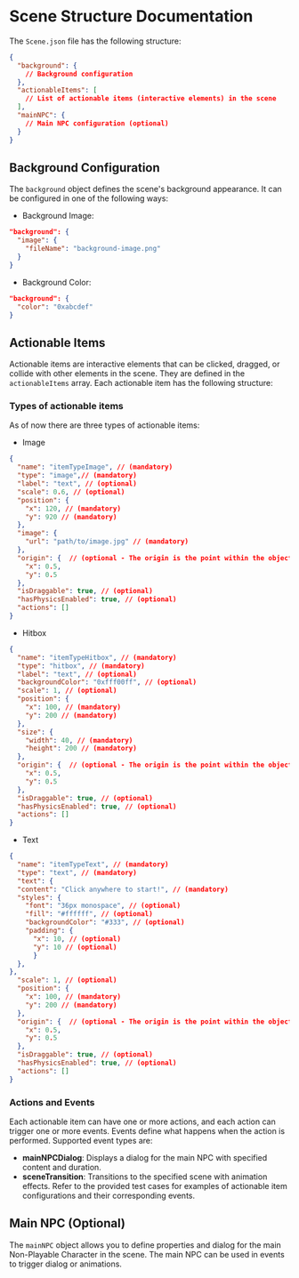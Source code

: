 # Scene Structure Documentation

The `Scene.json` file has the following structure:

```json
{
  "background": {
    // Background configuration
  },
  "actionableItems": [
    // List of actionable items (interactive elements) in the scene
  ],
  "mainNPC": {
    // Main NPC configuration (optional)
  }
}
```

## Background Configuration

The `background` object defines the scene's background appearance. It can be configured in one of the following ways:

* Background Image:

```json
"background": {
  "image": {
    "fileName": "background-image.png"
  }
}
````

* Background Color:

```json
"background": {
  "color": "0xabcdef"
}
```

## Actionable Items

Actionable items are interactive elements that can be clicked, dragged, or collide with other elements in the scene. They are defined in the `actionableItems` array. Each actionable item has the following structure:

### Types of actionable items

As of now there are three types of actionable items:

- Image

```json
{
  "name": "itemTypeImage", // (mandatory)
  "type": "image",// (mandatory)
  "label": "text", // (optional)
  "scale": 0.6, // (optional)
  "position": {
    "x": 120, // (mandatory)
    "y": 920 // (mandatory)
  },
  "image": {
    "url": "path/to/image.jpg" // (mandatory)
  },
  "origin": {  // (optional - The origin is the point within the object from which positioning and rotation are calculated. )
    "x": 0.5,
    "y": 0.5
  },
  "isDraggable": true, // (optional)
  "hasPhysicsEnabled": true, // (optional)
  "actions": []
}
```

- Hitbox
```json
{
  "name": "itemTypeHitbox", // (mandatory)
  "type": "hitbox", // (mandatory)
  "label": "text", // (optional)
  "backgroundColor": "0xfff00ff", // (optional)
  "scale": 1, // (optional)
  "position": {
    "x": 100, // (mandatory)
    "y": 200 // (mandatory)
  },
  "size": {
    "width": 40, // (mandatory)
    "height": 200 // (mandatory)
  },
  "origin": {  // (optional - The origin is the point within the object from which positioning and rotation are calculated. )
    "x": 0.5,
    "y": 0.5
  },
  "isDraggable": true, // (optional)
  "hasPhysicsEnabled": true, // (optional)
  "actions": []
}
```


- Text
```json
{
  "name": "itemTypeText", // (mandatory)
  "type": "text", // (mandatory)
  "text": {
  "content": "Click anywhere to start!", // (mandatory)
  "styles": {
    "font": "36px monospace", // (optional)
    "fill": "#ffffff", // (optional)
    "backgroundColor": "#333", // (optional)
    "padding": {
      "x": 10, // (optional)
      "y": 10 // (optional)
      }
  },
},
  "scale": 1, // (optional)
  "position": {
    "x": 100, // (mandatory)
    "y": 200 // (mandatory)
  },
  "origin": {  // (optional - The origin is the point within the object from which positioning and rotation are calculated. )
    "x": 0.5,
    "y": 0.5
  },
  "isDraggable": true, // (optional)
  "hasPhysicsEnabled": true, // (optional)
  "actions": []
}
```

### Actions and Events
Each actionable item can have one or more actions, and each action can trigger one or more events. Events define what happens when the action is performed. Supported event types are:

* **mainNPCDialog**: Displays a dialog for the main NPC with specified content and duration.
* **sceneTransition**: Transitions to the specified scene with animation effects.
Refer to the provided test cases for examples of actionable item configurations and their corresponding events.

## Main NPC (Optional)

The `mainNPC` object allows you to define properties and dialog for the main Non-Playable Character in the scene. The main NPC can be used in events to trigger dialog or animations.

